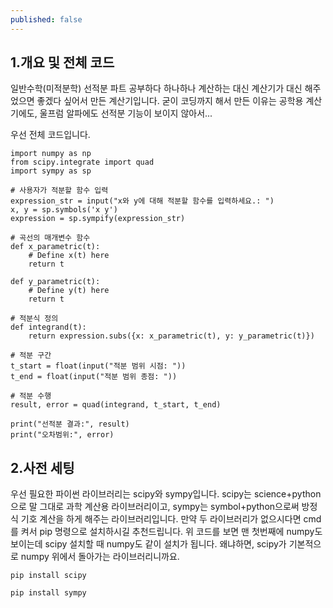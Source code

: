 ```yaml
---
published: false
---
```


## 1.개요 및 전체 코드

일반수학(미적분학) 선적분 파트 공부하다 하나하나 계산하는 대신 계산기가 대신 해주었으면 좋겠다 싶어서 만든 계산기입니다.
굳이 코딩까지 해서 만든 이유는 공학용 계산기에도, 울프럼 알파에도 선적분 기능이 보이지 않아서...

우선 전체 코드입니다.
```
import numpy as np
from scipy.integrate import quad
import sympy as sp

# 사용자가 적분할 함수 입력
expression_str = input("x와 y에 대해 적분할 함수를 입력하세요.: ")
x, y = sp.symbols('x y')
expression = sp.sympify(expression_str)

# 곡선의 매개변수 함수
def x_parametric(t):
    # Define x(t) here
    return t

def y_parametric(t):
    # Define y(t) here
    return t

# 적분식 정의
def integrand(t):
    return expression.subs({x: x_parametric(t), y: y_parametric(t)})

# 적분 구간
t_start = float(input("적분 범위 시점: "))
t_end = float(input("적분 범위 종점: "))

# 적분 수행
result, error = quad(integrand, t_start, t_end)

print("선적분 결과:", result)
print("오차범위:", error)

```

## 2.사전 세팅
우선 필요한 파이썬 라이브러리는 scipy와 sympy입니다. scipy는 science+python으로 말 그대로 과학 계산용 라이브러리이고, sympy는 symbol+python으로써 방정식 기호 계산을 하게 해주는 라이브러리입니다.
만약 두 라이브러리가 없으시다면 cmd를 켜서 pip 명령으로 설치하시길 추천드립니다. 위 코드를 보면 맨 첫번째에 numpy도 보이는데 scipy 설치할 때 numpy도 같이 설치가 됩니다. 왜냐하면, scipy가 기본적으로 numpy 위에서 돌아가는 라이브러리니까요. 
```
pip install scipy
```
```
pip install sympy
```
